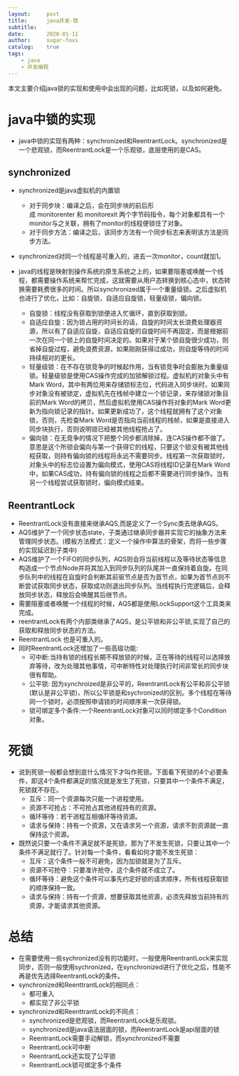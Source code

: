 ```yaml
---
layout:     post
title:      java并发-锁
subtitle:   
date:       2020-01-11
author:     sugar-foxs
catalog: 	true
tags:
    - java
    - 并发编程
---
```


本文主要介绍java锁的实现和使用中会出现的问题，比如死锁，以及如何避免。
<!-- more -->

# java中锁的实现
- java中锁的实现有两种：synchronized和ReentrantLock。synchronized是一个悲观锁，而ReentrantLock是一个乐观锁，底层使用的是CAS。

## synchronized
- synchronized是java虚拟机的内置锁
    - 对于同步块：编译之后，会在同步块的前后形成 monitorenter 和 monitorexit 两个字节码指令，每个对象都具有一个monitor与之关联，拥有了monitor的线程便锁住了对象。
    - 对于同步方法：编译之后，该同步方法有一个同步标志来表明该方法是同步方法。
- synchronized对同一个线程是可重入的，进去一次monitor，count就加1。
- java的线程是映射到操作系统的原生系统之上的，如果要阻塞或唤醒一个线程，都需要操作系统来帮忙完成，这就需要从用户态转换到核心态中，状态转换需要耗费很多的时间。所以synchronized属于一个重量级锁。之后虚拟机也进行了优化，比如：自旋锁，自适应自旋锁，轻量级锁，偏向锁。

    - 自旋锁：线程没有获取到锁便进入忙循环，直到获取到锁。
    - 自适应自旋：因为锁占用的时间长的话，自旋的时间太长浪费处理器资源，所以有了自适应自旋，自适应自旋的自旋时间不再固定，而是根据前一次在同一个锁上的自旋时间决定的。如果对于某个锁自旋很少成功，则省掉自旋过程，避免浪费资源，如果刚刚获得过成功，则自旋等待的时间持续相对的更长。
    - 轻量级锁：在不存在锁竞争的时候起作用，当有锁竞争时会膨胀为重量级锁。轻量级锁是使用CAS操作完成的加锁解锁过程。虚拟机的对象头中有Mark Word，其中有两位用来存储锁标志位，代码进入同步块时，如果同步对象没有被锁定，虚拟机先在栈帧中建立一个锁记录，来存储锁对象目前的Mark Word的拷贝，然后虚拟机使用CAS操作将对象的Mark Word更新为指向锁记录的指针。如果更新成功了，这个线程就拥有了这个对象锁，否则，先检查Mark Word是否指向当前线程的栈帧，如果是直接进入同步块执行，否则说明锁已经被其他线程抢占了。
    - 偏向锁：在无竞争的情况下把整个同步都消除掉，连CAS操作都不做了。意思是这个所锁会偏向与第一个获得它的线程，只要这个锁没有被其他线程获取，则持有偏向锁的线程将永远不需要同步。线程第一次获取锁时，对象头中的标志位设置为偏向模式，使用CAS将线程ID记录在Mark Word中，如果CAS成功，持有偏向锁的线程之后都不需要进行同步操作。当有另一个线程尝试获取锁时，偏向模式结束。

## ReentrantLock
- ReentrantLock没有直接来继承AQS,而是定义了一个Sync类去继承AQS。
- AQS维护了一个同步状态state，子类通过继承同步器并实现它的抽象方法来管理同步状态。(模板方法模式：定义一个操作中算法的骨架，而将一些步骤的实现延迟到子类中)
- AQS维护了一个FIFO的同步队列，AQS则会将当前线程以及等待状态等信息构造成一个节点Node并将其加入到同步队列的队尾并一直保持着自旋。在同步队列中的线程在自旋时会判断其前驱节点是否为首节点，如果为首节点则不断尝试获取同步状态，获取成功则退出同步队列。当线程执行完逻辑后，会释放同步状态，释放后会唤醒其后继节点。
- 需要阻塞或者唤醒一个线程的时候，AQS都是使用LockSupport这个工具类来完成。
- reentrantLock有两个内部类继承了AQS，是公平锁和非公平锁,实现了自己的获取和释放同步状态的方法。
- ReentrantLock 也是可重入的。
- 同时ReentrantLock还增加了一些高级功能:
    - 可中断:当持有锁的线程长期不释放锁的时候，正在等待的线程可以选择放弃等待，改为处理其他事情，可中断特性对处理执行时间非常长的同步块很有帮助。
    - 公平锁: 因为synchroized是非公平的，ReentrantLock有公平和非公平锁(默认是非公平锁)，所以公平锁是和sychronized的区别。多个线程在等待同一个锁时，必须按照申请锁的时间顺序来一次获得锁。
    - 锁可绑定多个条件:一个ReentrantLock对象可以同时绑定多个Condition对象。

# 死锁
- 说到死锁一般都会想到底什么情况下才叫作死锁。下面看下死锁的4个必要条件，即这4个条件都满足的情况就是发生了死锁，只要其中一个条件不满足，死锁就不存在。
    - 互斥：同一个资源每次只能一个进程使用。
    - 资源不可抢占：不可抢占其他进程持有的资源。
    - 循环等待：若干进程互相循环等待资源。
    - 请求与保持：持有一个资源，又在请求另一个资源，请求不到资源就一直保持这个资源。
- 既然说只要一个条件不满足就不是死锁，那为了不发生死锁，只要让其中一个条件不满足就行了。针对每一个条件，看看如何才能不发生死锁：
    - 互斥：这个条件一般不可避免，因为加锁就是为了互斥。
    - 资源不可抢夺：只要准许抢夺，这个条件就不成立了。
    - 循环等待：避免这个条件可以事先约定好锁的请求顺序，所有线程获取锁的顺序保持一致。
    - 请求与保持：持有一个资源，想要获取其他资源，必须先释放当前持有的资源，才能请求其他资源。

# 总结
- 在需要使用一些sychronized没有的功能时，一般使用ReentrantLock来实现同步，否则一般使用sychronized，在synchronized进行了优化之后，性能不再是优先选择ReentrantLock的条件。
- synchronized和ReenttrantLock的相同点：
    - 都可重入
    - 都实现了非公平锁
- synchronized和ReenttrantLock的不同点：
    - synchronized是悲观锁，而ReentrantLock是乐观锁。
    - synchronized是java语法层面的锁，而ReentrantLock是api层面的锁
    - ReentrantLock需要手动解锁，而synchronized不需要
    - ReentrantLock可中断
    - ReentrantLock还实现了公平锁
    - ReentrantLock锁可绑定多个条件